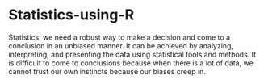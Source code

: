 # Statistics-using-R
Statistics: we need a robust way to make a decision and come to a conclusion in an unbiased manner. It can be achieved by analyzing, interpreting, and presenting the data using statistical tools and methods. It is difficult to come to conclusions because when there is a lot of data, we cannot trust our own instincts because our biases creep in. 
